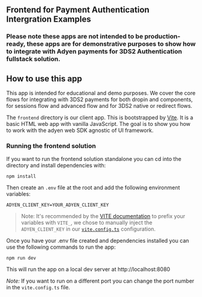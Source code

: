 ## Frontend for Payment Authentication Intergration Examples

### Please note these apps are not intended to be production-ready, these apps are for demonstrative purposes to show how to integrate with Adyen payments for 3DS2 Authentication fullstack solution.

## How to use this app

This app is intended for educational and demo purposes. We cover the core flows for integrating with 3DS2 payments for both dropin and components, for sessions flow and advanced flow and for 3DS2 native or redirect flows.

The `frontend` directory is our client app. This is bootstrapped by [Vite](https://vitejs.dev/guide/#scaffolding-your-first-vite-project). It is a basic HTML web app with vanilla JavaScript. The goal is to show you how to work with the adyen web SDK agnostic of UI framework.

### Running the frontend solution

If you want to run the frontend solution standalone you can cd into the directory and install dependencies with:

`npm install`

Then create an `.env` file at the root and add the following environment variables:

```
ADYEN_CLIENT_KEY=YOUR_ADYEN_CLIENT_KEY
```

> Note: It's recommended by the [VITE documentation](https://vitejs.dev/guide/env-and-mode#env-files) to prefix your variables with `VITE_`, we chose to manually inject the `ADYEN_CLIENT_KEY` in our [`vite.config.ts`](vite.config.ts) configuration.

Once you have your .env file created and dependencies installed you can use the following commands to run the app:

`npm run dev`

This will run the app on a local dev server at http://localhost:8080

_Note:_ If you want to run on a different port you can change the port number in the `vite.config.ts` file.
